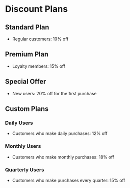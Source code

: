 # Discount Plans

## Standard Plan
- Regular customers: 10% off

## Premium Plan
- Loyalty members: 15% off

## Special Offer
- New users: 20% off for the first purchase

## Custom Plans

### Daily Users
- Customers who make daily purchases: 12% off

### Monthly Users
- Customers who make monthly purchases: 18% off

### Quarterly Users
- Customers who make purchases every quarter: 15% off